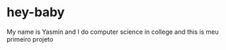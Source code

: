 # hey-baby
My name is Yasmin and I do computer science in college and this is
meu primeiro projeto 

